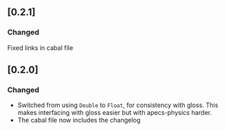 ## [0.2.1]
### Changed
Fixed links in cabal file

## [0.2.0]
### Changed
- Switched from using `Double` to `Float`, for consistency with gloss. This makes interfacing with gloss easier but with apecs-physics harder.
- The cabal file now includes the changelog

